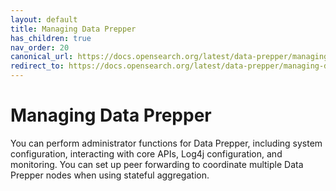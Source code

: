 ```yaml
---
layout: default
title: Managing Data Prepper
has_children: true
nav_order: 20
canonical_url: https://docs.opensearch.org/latest/data-prepper/managing-data-prepper/managing-data-prepper/
redirect_to: https://docs.opensearch.org/latest/data-prepper/managing-data-prepper/managing-data-prepper/
---
```


# Managing Data Prepper

You can perform administrator functions for Data Prepper, including system configuration, interacting with core APIs, Log4j configuration, and monitoring. You can set up peer forwarding to coordinate multiple Data Prepper nodes when using stateful aggregation. 